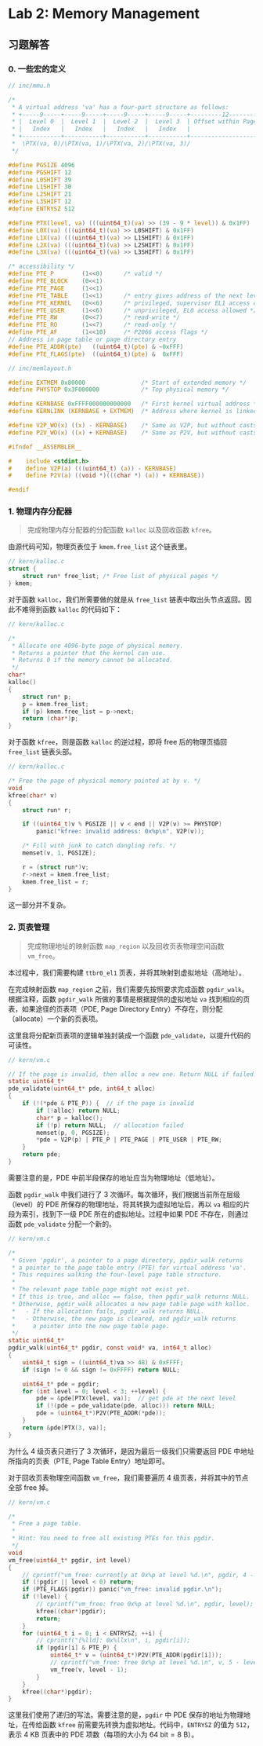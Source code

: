 # Lab 2: Memory Management

## 习题解答

### 0. 一些宏的定义

```c {.line-numbers}
// inc/mmu.h

/*
 * A virtual address 'va' has a four-part structure as follows:
 * +-----9-----+-----9-----+-----9-----+-----9-----+---------12---------+
 * |  Level 0  |  Level 1  |  Level 2  |  Level 3  | Offset within Page |
 * |   Index   |   Index   |   Index   |   Index   |                    |
 * +-----------+-----------+-----------+-----------+--------------------+
 *  \PTX(va, 0)/\PTX(va, 1)/\PTX(va, 2)/\PTX(va, 3)/
 */

#define PGSIZE 4096
#define PGSHIFT 12
#define L0SHIFT 39
#define L1SHIFT 30
#define L2SHIFT 21
#define L3SHIFT 12
#define ENTRYSZ 512

#define PTX(level, va) (((uint64_t)(va) >> (39 - 9 * level)) & 0x1FF)
#define L0X(va) (((uint64_t)(va) >> L0SHIFT) & 0x1FF)
#define L1X(va) (((uint64_t)(va) >> L1SHIFT) & 0x1FF)
#define L2X(va) (((uint64_t)(va) >> L2SHIFT) & 0x1FF)
#define L3X(va) (((uint64_t)(va) >> L3SHIFT) & 0x1FF)

/* accessibility */
#define PTE_P        (1<<0)      /* valid */
#define PTE_BLOCK    (0<<1)
#define PTE_PAGE     (1<<1)
#define PTE_TABLE    (1<<1)      /* entry gives address of the next level of translation table */
#define PTE_KERNEL   (0<<6)      /* privileged, supervisor EL1 access only */
#define PTE_USER     (1<<6)      /* unprivileged, EL0 access allowed */
#define PTE_RW       (0<<7)      /* read-write */
#define PTE_RO       (1<<7)      /* read-only */
#define PTE_AF       (1<<10)     /* P2066 access flags */
// Address in page table or page directory entry
#define PTE_ADDR(pte)   ((uint64_t)(pte) & ~0xFFF)
#define PTE_FLAGS(pte)  ((uint64_t)(pte) &  0xFFF)
```

```c {.line-numbers}
// inc/memlayout.h

#define EXTMEM 0x80000                /* Start of extended memory */
#define PHYSTOP 0x3F000000            /* Top physical memory */

#define KERNBASE 0xFFFF000000000000   /* First kernel virtual address */
#define KERNLINK (KERNBASE + EXTMEM)  /* Address where kernel is linked */

#define V2P_WO(x) ((x) - KERNBASE)    /* Same as V2P, but without casts */
#define P2V_WO(x) ((x) + KERNBASE)    /* Same as P2V, but without casts */

#ifndef __ASSEMBLER__

#    include <stdint.h>
#    define V2P(a) (((uint64_t) (a)) - KERNBASE)
#    define P2V(a) ((void *)(((char *) (a)) + KERNBASE))

#endif
```

### 1. 物理内存分配器

> 完成物理内存分配器的分配函数 `kalloc` 以及回收函数 `kfree`。

由源代码可知，物理页表位于 `kmem.free_list` 这个链表里。

```c {.line-numbers}
// kern/kalloc.c
struct {
    struct run* free_list; /* Free list of physical pages */
} kmem;
```

对于函数 `kalloc`，我们所需要做的就是从 `free_list` 链表中取出头节点返回。因此不难得到函数 `kalloc` 的代码如下：

```c {.line-numbers}
// kern/kalloc.c

/*
 * Allocate one 4096-byte page of physical memory.
 * Returns a pointer that the kernel can use.
 * Returns 0 if the memory cannot be allocated.
 */
char*
kalloc()
{
    struct run* p;
    p = kmem.free_list;
    if (p) kmem.free_list = p->next;
    return (char*)p;
}
```

对于函数 `kfree`，则是函数 `kalloc` 的逆过程，即将 free 后的物理页插回 `free_list` 链表头部。

```c {.line-numbers}
// kern/kalloc.c

/* Free the page of physical memory pointed at by v. */
void
kfree(char* v)
{
    struct run* r;

    if ((uint64_t)v % PGSIZE || v < end || V2P(v) >= PHYSTOP)
        panic("kfree: invalid address: 0x%p\n", V2P(v));

    /* Fill with junk to catch dangling refs. */
    memset(v, 1, PGSIZE);

    r = (struct run*)v;
    r->next = kmem.free_list;
    kmem.free_list = r;
}
```

这一部分并不复杂。

### 2. 页表管理

> 完成物理地址的映射函数 `map_region` 以及回收页表物理空间函数 `vm_free`。

本过程中，我们需要构建 `ttbr0_el1` 页表，并将其映射到虚拟地址（高地址）。

在完成映射函数 `map_region` 之前，我们需要先按照要求完成函数 `pgdir_walk`。根据注释，函数 `pgdir_walk` 所做的事情是根据提供的虚拟地址 `va` 找到相应的页表，如果途径的页表项（PDE, Page Directory Entry）不存在，则分配（allocate）一个新的页表项。

这里我将分配新页表项的逻辑单独封装成一个函数 `pde_validate`，以提升代码的可读性。

```c {.line-numbers}
// kern/vm.c

// If the page is invalid, then alloc a new one. Return NULL if failed.
static uint64_t*
pde_validate(uint64_t* pde, int64_t alloc)
{
    if (!(*pde & PTE_P)) {  // if the page is invalid
        if (!alloc) return NULL;
        char* p = kalloc();
        if (!p) return NULL;  // allocation failed
        memset(p, 0, PGSIZE);
        *pde = V2P(p) | PTE_P | PTE_PAGE | PTE_USER | PTE_RW;
    }
    return pde;
}
```

需要注意的是，PDE 中前半段保存的地址应当为物理地址（低地址）。

函数 `pgdir_walk` 中我们进行了 3 次循环。每次循环，我们根据当前所在层级（level）的 PDE 所保存的物理地址，将其转换为虚拟地址后，再以 `va` 相应的片段为索引，找到下一级 PDE 所在的虚拟地址。过程中如果 PDE 不存在，则通过函数 `pde_validate` 分配一个新的。

```c {.line-numbers}
// kern/vm.c

/*
 * Given 'pgdir', a pointer to a page directory, pgdir_walk returns
 * a pointer to the page table entry (PTE) for virtual address 'va'.
 * This requires walking the four-level page table structure.
 *
 * The relevant page table page might not exist yet.
 * If this is true, and alloc == false, then pgdir_walk returns NULL.
 * Otherwise, pgdir_walk allocates a new page table page with kalloc.
 *   - If the allocation fails, pgdir_walk returns NULL.
 *   - Otherwise, the new page is cleared, and pgdir_walk returns
 *     a pointer into the new page table page.
 */
static uint64_t*
pgdir_walk(uint64_t* pgdir, const void* va, int64_t alloc)
{
    uint64_t sign = ((uint64_t)va >> 48) & 0xFFFF;
    if (sign != 0 && sign != 0xFFFF) return NULL;

    uint64_t* pde = pgdir;
    for (int level = 0; level < 3; ++level) {
        pde = &pde[PTX(level, va)];  // get pde at the next level
        if (!(pde = pde_validate(pde, alloc))) return NULL;
        pde = (uint64_t*)P2V(PTE_ADDR(*pde));
    }
    return &pde[PTX(3, va)];
}
```

为什么 4 级页表只进行了 3 次循环，是因为最后一级我们只需要返回 PDE 中地址所指向的页表（PTE, Page Table Entry）地址即可。

对于回收页表物理空间函数 `vm_free`，我们需要遍历 4 级页表，并将其中的节点全部 free 掉。

```c {.line-numbers}
// kern/vm.c

/*
 * Free a page table.
 *
 * Hint: You need to free all existing PTEs for this pgdir.
 */
void
vm_free(uint64_t* pgdir, int level)
{
    // cprintf("vm_free: currently at 0x%p at level %d.\n", pgdir, 4 - level);
    if (!pgdir || level < 0) return;
    if (PTE_FLAGS(pgdir)) panic("vm_free: invalid pgdir.\n");
    if (!level) {
        // cprintf("vm_free: free 0x%p at level %d.\n", pgdir, level);
        kfree((char*)pgdir);
        return;
    }
    for (uint64_t i = 0; i < ENTRYSZ; ++i) {
        // cprintf("[%lld]: 0x%llx\n", i, pgdir[i]);
        if (pgdir[i] & PTE_P) {
            uint64_t* v = (uint64_t*)P2V(PTE_ADDR(pgdir[i]));
            // cprintf("vm_free: free 0x%p at level %d.\n", v, 5 - level);
            vm_free(v, level - 1);
        }
    }
    kfree((char*)pgdir);
}
```

这里我们使用了递归的写法。需要注意的是，`pgdir` 中 PDE 保存的地址为物理地址，在传给函数 `kfree` 前需要先转换为虚拟地址。代码中，`ENTRYSZ` 的值为 `512`，表示 $4\ \mathrm{KB}$ 页表中的 PDE 项数（每项的大小为 $64\ \mathrm{bit} = 8\ \mathrm{B}$）。
